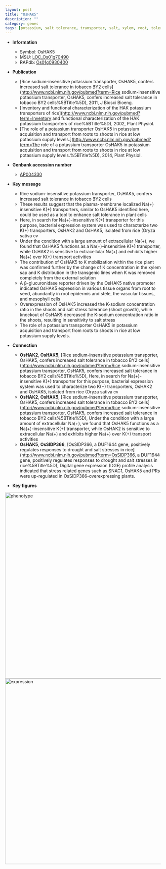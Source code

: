 ```yaml
---
layout: post
title: "OsHAK5"
description: ""
category: genes
tags: [potassium, salt tolerance, transporter, salt, xylem, root, tolerance, stress, epidermis]
---
```


* **Information**  
    + Symbol: OsHAK5  
    + MSU: [LOC_Os01g70490](http://rice.plantbiology.msu.edu/cgi-bin/ORF_infopage.cgi?orf=LOC_Os01g70490)  
    + RAPdb: [Os01g0930400](http://rapdb.dna.affrc.go.jp/viewer/gbrowse_details/irgsp1?name=Os01g0930400)  

* **Publication**  
    + [Rice sodium-insensitive potassium transporter, OsHAK5, confers increased salt tolerance in tobacco BY2 cells](http://www.ncbi.nlm.nih.gov/pubmed?term=Rice sodium-insensitive potassium transporter, OsHAK5, confers increased salt tolerance in tobacco BY2 cells%5BTitle%5D), 2011, J Biosci Bioeng.
    + [Inventory and functional characterization of the HAK potassium transporters of rice](http://www.ncbi.nlm.nih.gov/pubmed?term=Inventory and functional characterization of the HAK potassium transporters of rice%5BTitle%5D), 2002, Plant Physiol.
    + [The role of a potassium transporter OsHAK5 in potassium acquisition and transport from roots to shoots in rice at low potassium supply levels.](http://www.ncbi.nlm.nih.gov/pubmed?term=The role of a potassium transporter OsHAK5 in potassium acquisition and transport from roots to shoots in rice at low potassium supply levels.%5BTitle%5D), 2014, Plant Physiol.

* **Genbank accession number**  
    + [AP004330](http://www.ncbi.nlm.nih.gov/nuccore/AP004330)

* **Key message**  
    + Rice sodium-insensitive potassium transporter, OsHAK5, confers increased salt tolerance in tobacco BY2 cells
    + These results suggest that the plasma-membrane localized Na(+) insensitive K(+) transporters, similar to OsHAK5 identified here, could be used as a tool to enhance salt tolerance in plant cells
    + Here, in search for Na(+)-insensitive K(+) transporter for this purpose, bacterial expression system was used to characterize two K(+) transporters, OsHAK2 and OsHAK5, isolated from rice (Oryza sativa cv
    + Under the condition with a large amount of extracellular Na(+), we found that OsHAK5 functions as a Na(+)-insensitive K(+) transporter, while OsHAK2 is sensitive to extracellular Na(+) and exhibits higher Na(+) over K(+) transport activities
    + The contribution of OsHAK5 to K mobilization within the rice plant was confirmed further by the change of K concentration in the xylem sap and K distribution in the transgenic lines when K was removed completely from the external solution
    + A β-glucuronidase reporter driven by the OsHAK5 native promoter indicated OsHAK5 expression in various tissue organs from root to seed, abundantly in root epidermis and stele, the vascular tissues, and mesophyll cells
    + Overexpression of OsHAK5 increased the K-sodium concentration ratio in the shoots and salt stress tolerance (shoot growth), while knockout of OsHAK5 decreased the K-sodium concentration ratio in the shoots, resulting in sensitivity to salt stress
    + The role of a potassium transporter OsHAK5 in potassium acquisition and transport from roots to shoots in rice at low potassium supply levels.

* **Connection**  
    + __OsHAK2__, __OsHAK5__, [Rice sodium-insensitive potassium transporter, OsHAK5, confers increased salt tolerance in tobacco BY2 cells](http://www.ncbi.nlm.nih.gov/pubmed?term=Rice sodium-insensitive potassium transporter, OsHAK5, confers increased salt tolerance in tobacco BY2 cells%5BTitle%5D), Here, in search for Na(+)-insensitive K(+) transporter for this purpose, bacterial expression system was used to characterize two K(+) transporters, OsHAK2 and OsHAK5, isolated from rice (Oryza sativa cv
    + __OsHAK2__, __OsHAK5__, [Rice sodium-insensitive potassium transporter, OsHAK5, confers increased salt tolerance in tobacco BY2 cells](http://www.ncbi.nlm.nih.gov/pubmed?term=Rice sodium-insensitive potassium transporter, OsHAK5, confers increased salt tolerance in tobacco BY2 cells%5BTitle%5D), Under the condition with a large amount of extracellular Na(+), we found that OsHAK5 functions as a Na(+)-insensitive K(+) transporter, while OsHAK2 is sensitive to extracellular Na(+) and exhibits higher Na(+) over K(+) transport activities
    + __OsHAK5__, __OsSIDP366__, [OsSIDP366, a DUF1644 gene, positively regulates responses to drought and salt stresses in rice](http://www.ncbi.nlm.nih.gov/pubmed?term=OsSIDP366, a DUF1644 gene, positively regulates responses to drought and salt stresses in rice%5BTitle%5D), Digital gene expression (DGE) profile analysis indicated that stress related genes such as SNAC1, OsHAK5 and PRs were up-regulated in OsSIDP366-overexpressing plants.

* **Key figures**  
<img src="http://funRiceGenes.github.io/images/OsHAK5.pheno.png" alt="phenotype"  style="width: 600px;"/>

<img src="http://funRiceGenes.github.io/images/OsHAK5.exp.png" alt="expression"  style="width: 600px;"/>


